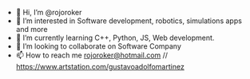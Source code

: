 - 👋 Hi, I’m @rojoroker
- 👀 I’m interested in Software development, robotics, simulations apps and more
- 🌱 I’m currently learning C++, Python, JS, Web development.
- 💞️ I’m looking to collaborate on Software Company
- 📫 How to reach me rojoroker@hotmail.com // https://www.artstation.com/gustavoadolfomartinez

<!---
rojoroker/rojoroker is a ✨ special ✨ repository because its `README.md` (this file) appears on your GitHub profile.
You can click the Preview link to take a look at your changes.
--->
